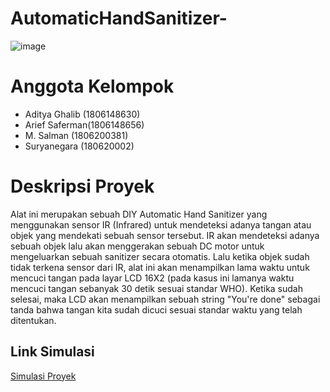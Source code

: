 # AutomaticHandSanitizer-
![image](https://user-images.githubusercontent.com/56531526/81878118-435ade00-95b1-11ea-8473-9053efea9d9c.png)
# Anggota Kelompok
* Aditya Ghalib (1806148630)
* Arief Saferman(1806148656)
* M. Salman (1806200381)
* Suryanegara (180620002)
# Deskripsi Proyek
Alat ini merupakan sebuah DIY Automatic Hand Sanitizer
yang menggunakan sensor IR (Infrared) untuk mendeteksi
adanya tangan atau objek yang mendekati sebuah sensor 
tersebut. IR akan mendeteksi adanya sebuah objek 
lalu akan menggerakan sebuah DC motor untuk mengeluarkan
sebuah sanitizer secara otomatis. Lalu ketika objek sudah
tidak terkena sensor dari IR, alat ini akan menampilkan 
lama waktu untuk mencuci tangan pada layar LCD 16X2 
(pada kasus ini lamanya waktu mencuci tangan sebanyak 
30 detik sesuai standar WHO). Ketika sudah selesai,
maka LCD akan menampilkan sebuah string "You're done"
sebagai tanda bahwa tangan kita sudah dicuci sesuai 
standar waktu yang telah ditentukan. 
## Link Simulasi 
[Simulasi Proyek](https://www.youtube.com/watch?v=v_T37xK5XOo&t=1278s)
